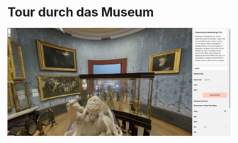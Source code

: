 # Tour durch das Museum

![Beispielbild: Walker Art Library, Liverpool](../../assets/musdb/tour/walkerartlibrary.jpg "Beispielbild")